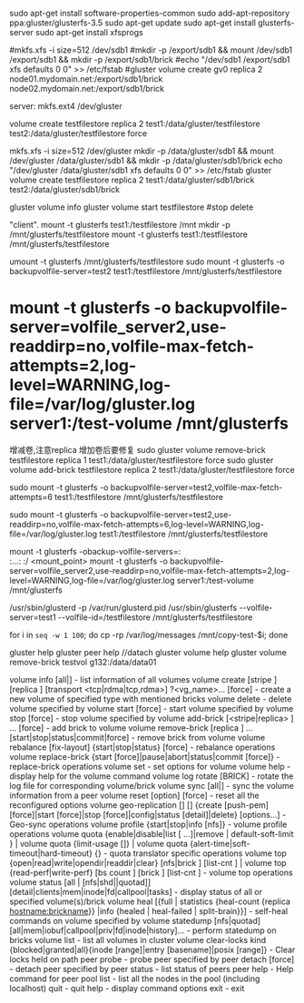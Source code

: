 sudo apt-get install software-properties-common
sudo add-apt-repository ppa:gluster/glusterfs-3.5
sudo apt-get update
sudo apt-get install glusterfs-server
sudo apt-get install xfsprogs

#mkfs.xfs -i size=512 /dev/sdb1
#mkdir -p /export/sdb1 && mount /dev/sdb1 /export/sdb1 && mkdir -p /export/sdb1/brick
#echo "/dev/sdb1 /export/sdb1 xfs defaults 0 0"  >> /etc/fstab
#gluster volume create gv0 replica 2 node01.mydomain.net:/export/sdb1/brick node02.mydomain.net:/export/sdb1/brick

server:
mkfs.ext4 /dev/gluster

volume create testfilestore replica 2 test1:/data/gluster/testfilestore test2:/data/gluster/testfilestore force


mkfs.xfs -i size=512 /dev/gluster
mkdir -p /data/gluster/sdb1 && mount /dev/gluster /data/gluster/sdb1 && mkdir -p /data/gluster/sdb1/brick
echo "/dev/gluster /data/gluster/sdb1 xfs defaults 0 0"  >> /etc/fstab
gluster volume create testfilestore replica 2 test1:/data/gluster/sdb1/brick test2:/data/gluster/sdb1/brick


gluster volume info
gluster volume start testfilestore #stop delete

"client".
mount -t glusterfs test1:/testfilestore /mnt
mkdir -p /mnt/glusterfs/testfilestore
mount -t glusterfs test1:/testfilestore /mnt/glusterfs/testfilestore

umount -t glusterfs /mnt/glusterfs/testfilestore
sudo mount -t glusterfs -o backupvolfile-server=test2 test1:/testfilestore /mnt/glusterfs/testfilestore

# mount -t glusterfs -o backupvolfile-server=volfile_server2,use-readdirp=no,volfile-max-fetch-attempts=2,log-level=WARNING,log-file=/var/log/gluster.log server1:/test-volume /mnt/glusterfs

增减卷,注意replica 增加卷后要修复
sudo gluster volume remove-brick testfilestore replica 1 test1:/data/gluster/testfilestore force
sudo gluster volume add-brick testfilestore replica 2 test1:/data/gluster/testfilestore force


sudo mount -t glusterfs -o backupvolfile-server=test2,volfile-max-fetch-attempts=6 test1:/testfilestore /mnt/glusterfs/testfilestore

sudo mount -t glusterfs -o backupvolfile-server=test2,use-readdirp=no,volfile-max-fetch-attempts=6,log-level=WARNING,log-file=/var/log/gluster.log test1:/testfilestore /mnt/glusterfs/testfilestore


mount -t glusterfs -obackup-volfile-servers=<server2>: \
          <server3>:...:<serverN> <server1>:/<volname> <mount_point>
mount -t glusterfs -o backupvolfile-server=volfile_server2,use-readdirp=no,volfile-max-fetch-attempts=2,log-level=WARNING,log-file=/var/log/gluster.log server1:/test-volume /mnt/glusterfs


/usr/sbin/glusterd -p /var/run/glusterd.pid
/usr/sbin/glusterfs --volfile-server=test1 --volfile-id=/testfilestore /mnt/glusterfs/testfilestore


for i in `seq -w 1 100`; do cp -rp /var/log/messages /mnt/copy-test-$i; done


gluster help
gluster peer help     //datach 
gluster volume help      gluster volume remove-brick testvol g132:/data/data01




volume info [all|<VOLNAME>] - list information of all volumes
volume create <NEW-VOLNAME> [stripe <COUNT>] [replica <COUNT>] [transport <tcp|rdma|tcp,rdma>] <NEW-BRICK>?<vg_name>... [force] - create a new volume of specified type with mentioned bricks
volume delete <VOLNAME> - delete volume specified by <VOLNAME>
volume start <VOLNAME> [force] - start volume specified by <VOLNAME>
volume stop <VOLNAME> [force] - stop volume specified by <VOLNAME>
volume add-brick <VOLNAME> [<stripe|replica> <COUNT>] <NEW-BRICK> ... [force] - add brick to volume <VOLNAME>
volume remove-brick <VOLNAME> [replica <COUNT>] <BRICK> ... [start|stop|status|commit|force] - remove brick from volume <VOLNAME>
volume rebalance <VOLNAME> [fix-layout] {start|stop|status} [force] - rebalance operations
volume replace-brick <VOLNAME> <BRICK> <NEW-BRICK> {start [force]|pause|abort|status|commit [force]} - replace-brick operations
volume set <VOLNAME> <KEY> <VALUE> - set options for volume <VOLNAME>
volume help - display help for the volume command
volume log rotate <VOLNAME> [BRICK] - rotate the log file for corresponding volume/brick
volume sync <HOSTNAME> [all|<VOLNAME>] - sync the volume information from a peer
volume reset <VOLNAME> [option] [force] - reset all the reconfigured options
volume geo-replication [<VOLNAME>] [<SLAVE-URL>] {create [push-pem] [force]|start [force]|stop [force]|config|status [detail]|delete} [options...] - Geo-sync operations
volume profile <VOLNAME> {start|stop|info [nfs]} - volume profile operations
volume quota <VOLNAME> {enable|disable|list [<path> ...]|remove <path>| default-soft-limit <percent>} |
volume quota <VOLNAME> {limit-usage <path> <size> [<percent>]} |
volume quota <VOLNAME> {alert-time|soft-timeout|hard-timeout} {<time>} - quota translator specific operations
volume top <VOLNAME> {open|read|write|opendir|readdir|clear} [nfs|brick <brick>] [list-cnt <value>] |
volume top <VOLNAME> {read-perf|write-perf} [bs <size> count <count>] [brick <brick>] [list-cnt <value>] - volume top operations
volume status [all | <VOLNAME> [nfs|shd|<BRICK>|quotad]] [detail|clients|mem|inode|fd|callpool|tasks] - display status of all or specified volume(s)/brick
volume heal <VOLNAME> [{full | statistics {heal-count {replica <hostname:brickname>}} |info {healed | heal-failed | split-brain}}] - self-heal commands on volume specified by <VOLNAME>
volume statedump <VOLNAME> [nfs|quotad] [all|mem|iobuf|callpool|priv|fd|inode|history]... - perform statedump on bricks
volume list - list all volumes in cluster
volume clear-locks <VOLNAME> <path> kind {blocked|granted|all}{inode [range]|entry [basename]|posix [range]} - Clear locks held on path
peer probe <HOSTNAME> - probe peer specified by <HOSTNAME>
peer detach <HOSTNAME> [force] - detach peer specified by <HOSTNAME>
peer status - list status of peers
peer help - Help command for peer 
pool list - list all the nodes in the pool (including localhost)
quit - quit
help - display command options
exit - exit
